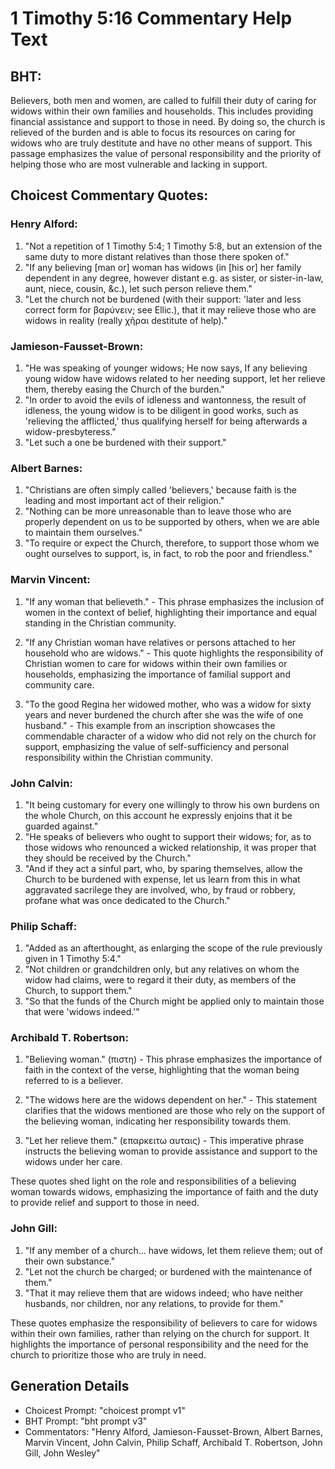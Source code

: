 # 1 Timothy 5:16 Commentary Help Text

## BHT:
Believers, both men and women, are called to fulfill their duty of caring for widows within their own families and households. This includes providing financial assistance and support to those in need. By doing so, the church is relieved of the burden and is able to focus its resources on caring for widows who are truly destitute and have no other means of support. This passage emphasizes the value of personal responsibility and the priority of helping those who are most vulnerable and lacking in support.

## Choicest Commentary Quotes:
### Henry Alford:
1. "Not a repetition of 1 Timothy 5:4; 1 Timothy 5:8, but an extension of the same duty to more distant relatives than those there spoken of." 
2. "If any believing [man or] woman has widows (in [his or] her family dependent in any degree, however distant e.g. as sister, or sister-in-law, aunt, niece, cousin, &c.), let such person relieve them."
3. "Let the church not be burdened (with their support: 'later and less correct form for βαρύνειν; see Ellic.), that it may relieve those who are widows in reality (really χῆραι destitute of help)."

### Jamieson-Fausset-Brown:
1. "He was speaking of younger widows; He now says, If any believing young widow have widows related to her needing support, let her relieve them, thereby easing the Church of the burden." 
2. "In order to avoid the evils of idleness and wantonness, the result of idleness, the young widow is to be diligent in good works, such as 'relieving the afflicted,' thus qualifying herself for being afterwards a widow-presbyteress." 
3. "Let such a one be burdened with their support."

### Albert Barnes:
1. "Christians are often simply called 'believers,' because faith is the leading and most important act of their religion."
2. "Nothing can be more unreasonable than to leave those who are properly dependent on us to be supported by others, when we are able to maintain them ourselves."
3. "To require or expect the Church, therefore, to support those whom we ought ourselves to support, is, in fact, to rob the poor and friendless."

### Marvin Vincent:
1. "If any woman that believeth." - This phrase emphasizes the inclusion of women in the context of belief, highlighting their importance and equal standing in the Christian community.

2. "If any Christian woman have relatives or persons attached to her household who are widows." - This quote highlights the responsibility of Christian women to care for widows within their own families or households, emphasizing the importance of familial support and community care.

3. "To the good Regina her widowed mother, who was a widow for sixty years and never burdened the church after she was the wife of one husband." - This example from an inscription showcases the commendable character of a widow who did not rely on the church for support, emphasizing the value of self-sufficiency and personal responsibility within the Christian community.

### John Calvin:
1. "It being customary for every one willingly to throw his own burdens on the whole Church, on this account he expressly enjoins that it be guarded against."
2. "He speaks of believers who ought to support their widows; for, as to those widows who renounced a wicked relationship, it was proper that they should be received by the Church."
3. "And if they act a sinful part, who, by sparing themselves, allow the Church to be burdened with expense, let us learn from this in what aggravated sacrilege they are involved, who, by fraud or robbery, profane what was once dedicated to the Church."

### Philip Schaff:
1. "Added as an afterthought, as enlarging the scope of the rule previously given in 1 Timothy 5:4."
2. "Not children or grandchildren only, but any relatives on whom the widow had claims, were to regard it their duty, as members of the Church, to support them."
3. "So that the funds of the Church might be applied only to maintain those that were 'widows indeed.'"

### Archibald T. Robertson:
1. "Believing woman." (πιστη) - This phrase emphasizes the importance of faith in the context of the verse, highlighting that the woman being referred to is a believer.

2. "The widows here are the widows dependent on her." - This statement clarifies that the widows mentioned are those who rely on the support of the believing woman, indicating her responsibility towards them.

3. "Let her relieve them." (επαρκειτω αυταις) - This imperative phrase instructs the believing woman to provide assistance and support to the widows under her care.

These quotes shed light on the role and responsibilities of a believing woman towards widows, emphasizing the importance of faith and the duty to provide relief and support to those in need.

### John Gill:
1. "If any member of a church... have widows, let them relieve them; out of their own substance." 
2. "Let not the church be charged; or burdened with the maintenance of them."
3. "That it may relieve them that are widows indeed; who have neither husbands, nor children, nor any relations, to provide for them."

These quotes emphasize the responsibility of believers to care for widows within their own families, rather than relying on the church for support. It highlights the importance of personal responsibility and the need for the church to prioritize those who are truly in need.


## Generation Details
- Choicest Prompt: "choicest prompt v1"
- BHT Prompt: "bht prompt v3"
- Commentators: "Henry Alford, Jamieson-Fausset-Brown, Albert Barnes, Marvin Vincent, John Calvin, Philip Schaff, Archibald T. Robertson, John Gill, John Wesley"

